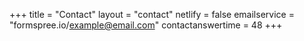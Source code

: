 +++
title = "Contact"
layout = "contact"
netlify = false
emailservice = "formspree.io/example@email.com"
contactanswertime = 48
+++
